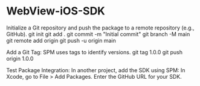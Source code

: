 # WebView-iOS-SDK

Initialize a Git repository and push the package to a remote repository (e.g., GitHub).
git init
git add .
git commit -m "Initial commit"
git branch -M main
git remote add origin <repository-url>
git push -u origin main


Add a Git Tag:
SPM uses tags to identify versions.
git tag 1.0.0
git push origin 1.0.0

Test Package Integration:
In another project, add the SDK using SPM:
In Xcode, go to File > Add Packages.
Enter the GitHub URL for your SDK.
